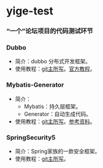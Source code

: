 # yige-test
### “一个”论坛项目的代码测试环节

### Dubbo 
- 简介：dubbo 分布式开发框架。
- 使用教程：[git主所写](https://www.jianshu.com/p/0579ce1509ea)。[官方教程](https://github.com/apache/incubator-dubbo-spring-boot-project)。

### Mybatis-Generator
- 简介：
  - Mybatis：持久层框架。
  - Generator：自动生成代码。
- 使用教程：[git主所写](https://www.jianshu.com/p/ffdc534ed1d5)。[参考资料](https://blog.csdn.net/winter_chen001/article/details/77249029)。

### SpringSecurity5
- 简介：Spring家族的一款安全框架。
- 使用教程：[git主所写](https://www.jianshu.com/p/ebf5aed50984)。
